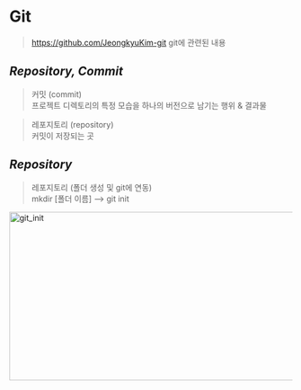 Git
=============
> https://github.com/JeongkyuKim-git
git에 관련된 내용

*Repository, Commit*
-------------
> 커밋 (commit)  
> 프로젝트 디렉토리의 특정 모습을 하나의 버전으로 남기는 행위 & 결과물  

> 레포지토리 (repository)  
> 커밋이 저장되는 곳  

*Repository*
-------------
> 레포지토리 (폴더 생성 및 git에 연동)  
> mkdir [폴더 이름] --> git init  

<img src="https://user-images.githubusercontent.com/66001539/118171485-3a237c00-b466-11eb-9c42-033ac991d819.png" width="600px" height="300px" title="px(픽셀) 크기 설정" alt="git_init"></img><br/>  
